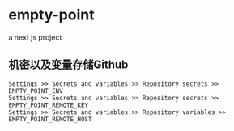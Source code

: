 # empty-point
a next js project

## 机密以及变量存储Github

```shell
Settings >> Secrets and variables >> Repository secrets >> EMPTY_POINT_ENV
Settings >> Secrets and variables >> Repository secrets >> EMPTY_POINT_REMOTE_KEY
Settings >> Secrets and variables >> Repository variables >> EMPTY_POINT_REMOTE_HOST
```
